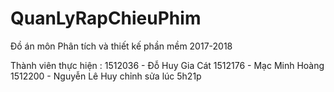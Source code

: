 # QuanLyRapChieuPhim

Đồ án môn Phân tích và thiết kế phần mềm 2017-2018

Thành viên thực hiện :
1512036 - Đỗ Huy Gia Cát
1512176 - Mạc Minh Hoàng 
1512200 - Nguyễn Lê Huy
chỉnh sửa lúc 5h21p
